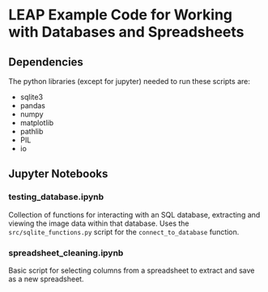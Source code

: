# LEAP Example Code for Working with Databases and Spreadsheets

## Dependencies
The python libraries (except for jupyter) needed to run these scripts are:
- sqlite3
- pandas
- numpy
- matplotlib
- pathlib
- PIL
- io

## Jupyter Notebooks
### testing_database.ipynb
Collection of functions for interacting with an SQL database, extracting and viewing the image data within that database. Uses the `src/sqlite_functions.py` script for the `connect_to_database` function. 

### spreadsheet_cleaning.ipynb
Basic script for selecting columns from a spreadsheet to extract and save as a new spreadsheet.
